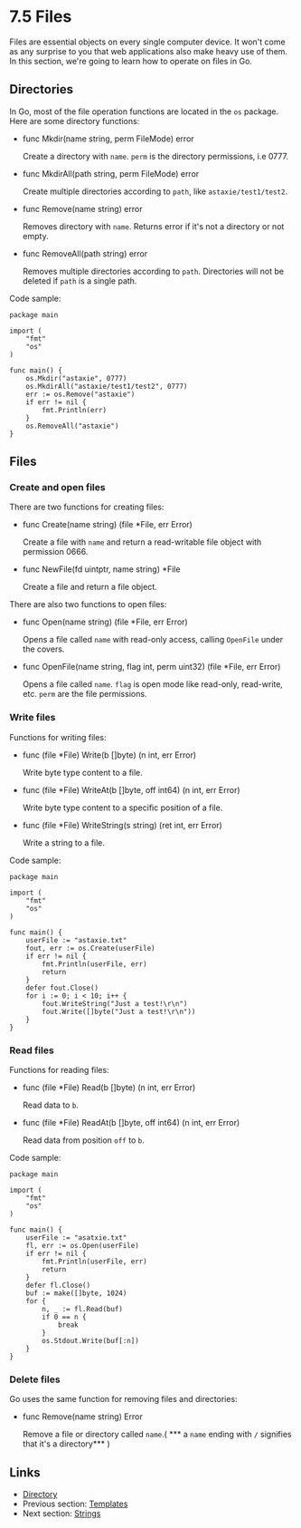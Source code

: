 # 7.5 Files

Files are essential objects on every single computer device. It won't come as any surprise to you that web applications also make heavy use of them. In this section, we're going to learn how to operate on files in Go.

## Directories

In Go, most of the file operation functions are located in the `os` package. Here are some directory functions:

- func Mkdir(name string, perm FileMode) error

	Create a directory with `name`. `perm` is the directory permissions, i.e 0777.
	
- func MkdirAll(path string, perm FileMode) error

	Create multiple directories according to `path`, like `astaxie/test1/test2`.
	
- func Remove(name string) error

	Removes directory with `name`. Returns error if it's not a directory or not empty.

- func RemoveAll(path string) error

	Removes multiple directories according to `path`. Directories will not be deleted if `path` is a single path. 

Code sample:

	package main

	import (
		"fmt"
		"os"
	)
	
	func main() {
		os.Mkdir("astaxie", 0777)
		os.MkdirAll("astaxie/test1/test2", 0777)
		err := os.Remove("astaxie")
		if err != nil {
			fmt.Println(err)
		}
		os.RemoveAll("astaxie")
	}

## Files

### Create and open files

There are two functions for creating files:

- func Create(name string) (file *File, err Error)

	Create a file with `name` and return a read-writable file object with permission 0666.

- func NewFile(fd uintptr, name string) *File
	
	Create a file and return a file object.


There are also two functions to open files:

- func Open(name string) (file *File, err Error)

	Opens a file called `name` with read-only access, calling `OpenFile` under the covers.

- func OpenFile(name string, flag int, perm uint32) (file *File, err Error)	

	Opens a file called `name`. `flag` is open mode like read-only, read-write, etc. `perm` are the file permissions.

### Write files

Functions for writing files:

- func (file *File) Write(b []byte) (n int, err Error)

	Write byte type content to a file.

- func (file *File) WriteAt(b []byte, off int64) (n int, err Error)

	Write byte type content to a specific position of a file.

- func (file *File) WriteString(s string) (ret int, err Error)

	Write a string to a file.
	
Code sample:

	package main

	import (
		"fmt"
		"os"
	)
	
	func main() {
		userFile := "astaxie.txt"
		fout, err := os.Create(userFile)		
		if err != nil {
			fmt.Println(userFile, err)
			return
		}
		defer fout.Close()
		for i := 0; i < 10; i++ {
			fout.WriteString("Just a test!\r\n")
			fout.Write([]byte("Just a test!\r\n"))
		}
	}

### Read files

Functions for reading files:

- func (file *File) Read(b []byte) (n int, err Error)

	Read data to `b`.

- func (file *File) ReadAt(b []byte, off int64) (n int, err Error)

	Read data from position `off` to `b`.

Code sample:

	package main

	import (
		"fmt"
		"os"
	)
	
	func main() {
		userFile := "asatxie.txt"
		fl, err := os.Open(userFile)		
		if err != nil {
			fmt.Println(userFile, err)
			return
		}
		defer fl.Close()
		buf := make([]byte, 1024)
		for {
			n, _ := fl.Read(buf)
			if 0 == n {
				break
			}
			os.Stdout.Write(buf[:n])
		}
	}

### Delete files

Go uses the same function for removing files and directories:

- func Remove(name string) Error

	Remove a file or directory called `name`.( *** a `name` ending with `/` signifies that it's a directory*** )

## Links

- [Directory](preface.md)
- Previous section: [Templates](07.4.md)
- Next section: [Strings](07.6.md)
